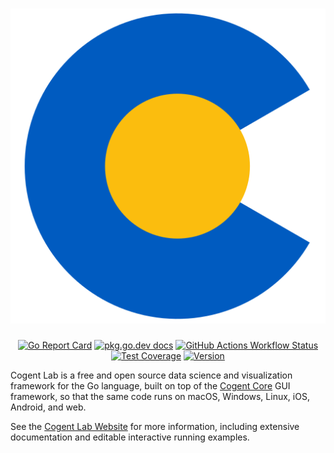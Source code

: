 <h1 align="center">
    <a href="https://cogentcore.org/lab">
        <img alt="Cogent Core Logo" src="icon.svg"><br>
    </a>
</h1>

<p align="center">
    <a href="https://goreportcard.com/report/cogentcore.org/lab"><img src="https://goreportcard.com/badge/cogentcore.org/lab" alt="Go Report Card"></a>
    <a href="https://pkg.go.dev/cogentcore.org/lab"><img src="https://img.shields.io/badge/dev-reference-007d9c?logo=go&logoColor=white&style=flat" alt="pkg.go.dev docs"></a>
    <a href="https://github.com/cogentcore/lab/actions"><img alt="GitHub Actions Workflow Status" src="https://img.shields.io/github/actions/workflow/status/cogentcore/lab/go.yml"></a>
    <a href="https://raw.githack.com/wiki/cogentcore/lab/coverage.html"><img alt="Test Coverage" src="https://github.com/cogentcore/lab/wiki/coverage.svg"></a>
    <a href="https://github.com/cogentcore/lab/tags"><img alt="Version" src="https://img.shields.io/github/v/tag/cogentcore/lab?label=version"></a>
</p>

Cogent Lab is a free and open source data science and visualization framework for the Go language, built on top of the [Cogent Core](https://cogentcore.org/core) GUI framework, so that the same code runs on macOS, Windows, Linux, iOS, Android, and web.

See the [Cogent Lab Website](https://cogentcore.org/lab) for more information, including extensive documentation and editable interactive running examples. 
